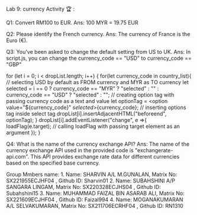 Lab 9: currency
Activity 🏆 :

Q1: Convert RM100 to EUR.
Ans: 100 MYR = 19.75 EUR

Q2: Please identify the French currency.
Ans: The currency of France is the Euro (€).

Q3: You've been asked to change the default setting from US to UK.
Ans: In script.js, you can change the currency_code == "USD" to currency_code == "GBP"

for (let i = 0; i < dropList.length; i++) { for(let currency_code in country_list){ // selecting USD by default as FROM currency and MYR as TO currency let selected = i == 0 ? currency_code == "MYR" ? "selected" : "" : currency_code == "USD" ? "selected" : ""; // creating option tag with passing currency code as a text and value let optionTag = <option value="${currency_code}" ${selected}>${currency_code}</option>; // inserting options tag inside select tag dropList[i].insertAdjacentHTML("beforeend", optionTag); } dropList[i].addEventListener("change", e =>{ loadFlag(e.target); // calling loadFlag with passing target element as an argument }); }

Q4: What is the name of the currency exchange API?
Ans: The name of the currency exchange API used in the provided code is "exchangerate-api.com". This API provides exchange rate data for different currencies based on the specified base currency.

Group Mmbers name:
    1. Name: SHARVIN A/L M.GUNALAN,          Matrix No: SX221955ECJHF04 , Github ID: Sharvin01
    2. Name: SUBAHSHINI A/P SANGARA LINGAM,  Matrix No: SX220328ECJHS04 , Github ID: Subahshini15
    3. Name: MUHAMMAD FAIZAL BIN ASARAB ALI, Matrix No: SX221609ECJHF04 , Github ID: Faizal994
    4. Name: MOGANAKUMARAN A/L SELVAKUMARAN, Matrix No: SX211706ECRHF04 , Github ID: RN1310
